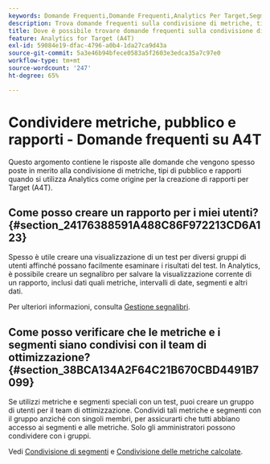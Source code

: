 ```yaml
---
keywords: Domande Frequenti,Domande Frequenti,Analytics Per Target,Segmenti,A4T,Condividere Rapporti
description: Trova domande frequenti sulla condivisione di metriche, tipi di pubblico e rapporti durante l’utilizzo di Analytics per [!DNL Target] (A4T). A4T consente ad Adobe di utilizzare i rapporti di Analytics [!DNL Target] attività.
title: Dove è possibile trovare domande frequenti sulla condivisione di metriche, tipi di pubblico e rapporti in A4T?
feature: Analytics for Target (A4T)
exl-id: 59084e19-dfac-4796-a0b4-1da27ca9d43a
source-git-commit: 5a3e46b94bfece0583a5f2603e3edca35a7c97e0
workflow-type: tm+mt
source-wordcount: '247'
ht-degree: 65%

---
```


# Condividere metriche, pubblico e rapporti - Domande frequenti su A4T

Questo argomento contiene le risposte alle domande che vengono spesso poste in merito alla condivisione di metriche, tipi di pubblico e rapporti quando si utilizza Analytics come origine per la creazione di rapporti per Target (A4T).

## Come posso creare un rapporto per i miei utenti? {#section_24176388591A488C86F972213CD6A123}

Spesso è utile creare una visualizzazione di un test per diversi gruppi di utenti affinché possano facilmente esaminare i risultati del test. In Analytics, è possibile creare un segnalibro per salvare la visualizzazione corrente di un rapporto, inclusi dati quali metriche, intervalli di date, segmenti e altri dati.

Per ulteriori informazioni, consulta [Gestione segnalibri](https://experienceleague.adobe.com/docs/analytics/analyze/reports-analytics/bookmarks.html).

## Come posso verificare che le metriche e i segmenti siano condivisi con il team di ottimizzazione? {#section_38BCA134A2F64C21B670CBD4491B7099}

Se utilizzi metriche e segmenti speciali con un test, puoi creare un gruppo di utenti per il team di ottimizzazione. Condividi tali metriche e segmenti con il gruppo anziché con singoli membri, per assicurarti che tutti abbiano accesso ai segmenti e alle metriche. Solo gli amministratori possono condividere con i gruppi.

Vedi [Condivisione di segmenti](https://experienceleague.adobe.com/docs/analytics/components/segmentation/segmentation-workflow/t-seg-share.html) e [Condivisione delle metriche calcolate](https://experienceleague.adobe.com/docs/analytics/components/calculated-metrics/calcmetric-workflow/cm-sharing.html).
